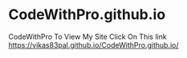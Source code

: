 # CodeWithPro.github.io

CodeWithPro
To View My Site Click On This link https://vikas83pal.github.io/CodeWithPro.github.io/

